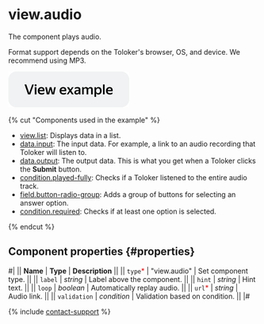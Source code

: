 # view.audio

The component plays audio.

Format support depends on the Toloker's browser, OS, and device. We recommend using MP3.

[![View example](../_images/buttons/view-example.svg)](https://ya.cc/t/ePEbUTWp46oWGg)

{% cut "Components used in the example" %}

- [view.list](view.list.md): Displays data in a list.
- [data.input](../operations/work-with-data.md): The input data. For example, a link to an audio recording that Toloker will listen to.
- [data.output](../operations/work-with-data.md): The output data. This is what you get when a Toloker clicks the **Submit** button.
- [condition.played-fully](condition.played.md): Checks if a Toloker listened to the entire audio track.
- [field.button-radio-group](field.button-radio-group.md): Adds a group of buttons for selecting an answer option.
- [condition.required](condition.required.md): Checks if at least one option is selected.

{% endcut %}

## Component properties {#properties}

#|
|| **Name** | **Type** | **Description** ||
|| `type`<span style="color: red">\*</span> | "view.audio" | Set component type. ||
|| `label` | _string_ | Label above the component. ||
|| `hint` | _string_ | Hint text. ||
|| `loop` | _boolean_ | Automatically replay audio. ||
|| `url`<span style="color: red">\*</span> | _string_ | Audio link. ||
|| `validation` | _condition_ | Validation based on condition. ||
|#

{% include [contact-support](../_includes/contact-support.md) %}
